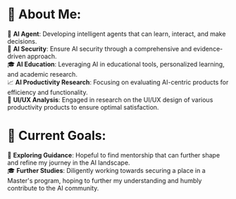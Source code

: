# 💫 About Me:
🤖 **AI Agent**: Developing intelligent agents that can learn, interact, and make decisions.<br>🔐 **AI Security**: Ensure AI security through a comprehensive and evidence-driven approach.<br>🎓 **AI Education**: Leveraging AI in educational tools, personalized learning, and academic research.<br>📈 **AI Productivity Research**: Focusing on evaluating AI-centric products for efficiency and functionality.<br>🎨 **UI/UX Analysis**: Engaged in research on the UI/UX design of various productivity products to ensure optimal satisfaction.
<br>
# 🎯 Current Goals:
🚀 **Exploring Guidance**: Hopeful to find mentorship that can further shape and refine my journey in the AI landscape.<br>🎓 **Further Studies**: Diligently working towards securing a place in a Master's program, hoping to further my understanding and humbly contribute to the AI community.
<br>

<!-- Proudly created with GPRM ( https://gprm.itsvg.in ) -->
